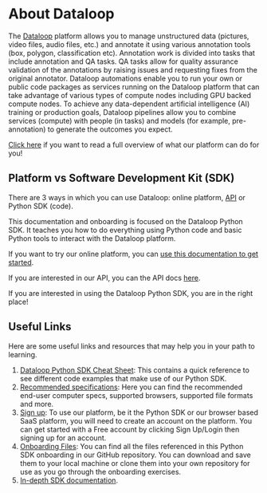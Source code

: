 # About Dataloop

The [Dataloop](https://dataloop.ai) platform allows you to manage unstructured data (pictures, video files, audio files, etc.) and annotate it using various annotation tools (box, polygon, classification etc). Annotation work is divided into tasks that include annotation and QA tasks.  QA tasks allow for quality assurance validation of the annotations by raising issues and requesting fixes from the original annotator. Dataloop automations enable you to run your own or public code packages as services running on the Dataloop platform that can take advantage of various types of compute nodes including GPU backed compute nodes. To achieve any data-dependent artificial intelligence (AI) training or production goals, Dataloop pipelines allow you to combine services (compute) with people (in tasks) and models (for example, pre-annotation) to generate the outcomes you expect.

[Click here](https://docs.dataloop.ai/docs/welcome) if you want to read a full overview of what our platform can do for you!

## Platform vs Software Development Kit (SDK)

There are 3 ways in which you can use Dataloop: online platform, [API](https://gate.dataloop.ai/api/v1/docs) or Python SDK (code).

This documentation and onboarding is focused on the Dataloop Python SDK. It teaches you how to do everything using Python code and basic Python tools to interact with the Dataloop platform.

If you want to try our online platform, you can [use this documentation to get started](https://docs.dataloop.ai/docs/welcome).

If you are interested in our API, you can the API docs [here](https://developers.dataloop.ai/resources/rest_api/reference/overview/).

If you are interested in using the Dataloop Python SDK, you are in the right place!

## Useful Links

Here are some useful links and resources that may help you in your path to learning.

1. [Dataloop Python SDK Cheat Sheet](https://docs.dataloop.ai/docs/sdk-cheatsheet): This contains a quick reference to see different code examples that make use of our Python SDK.
2. [Recommended specifications](https://docs.dataloop.ai/docs/platform-recommended): Here you can find the recommended end-user computer specs, supported browsers, supported file formats and more.
3. [Sign up](https://console.dataloop.ai): To use our platform, be it the Python SDK or our browser based SaaS platform, you will need to create an account on the platform.  You can get started with a Free account by clicking Sign Up/Login then signing up for an account.
4. [Onboarding Files](onboarding): You can find all the files referenced in this Python SDK onboarding in our GitHub repository.  You can download and save them to your local machine or clone them into your own repository for use as you go through the onboarding exercises.
5. [In-depth SDK documentation](https://sdk-docs.dataloop.ai/en/latest/entities.html).
